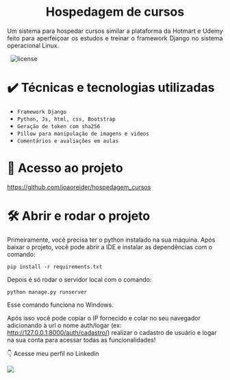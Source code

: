 <h1 align="center"> Hospedagem de cursos </h1>

<p style='text-align: justify;'> 
Um sistema para hospedar cursos similar a plataforma da Hotmart e Udemy feito para aperfeiçoar os estudos e treinar o framework Django no sistema operacional Linux.

<br>

&nbsp;
![license](https://img.shields.io/badge/license-MIT-green)


# ✔️ Técnicas e tecnologias utilizadas

- ``Framework Django``
- ``Python, Js, html, css, Bootstrap``
- ``Geração de token com sha256``
- ``Pillow para manipulação de imagens e videos``
- ``Comentários e avaliações em aulas``




# 📁 Acesso ao projeto


https://github.com/joaoreider/hospedagem_cursos


# 🛠️ Abrir e rodar o projeto

Primeiramente, você precisa ter o python instalado na sua máquina.
Após baixar o projeto, você pode abrir a IDE e instalar as dependências com o comando: 
```
pip install -r requirements.txt  
```
Depois é só rodar o servidor local com o comando:
```
python manage.py runserver
```
Esse comando funciona no Windows.

Após isso você pode copiar o IP fornecido e colar no seu navegador adicionando à url o nome auth/logar (ex: http://127.0.0.1:8000/auth/cadastro/) realizar o cadastro de usuário e logar na sua conta para acessar todas as funcionalidades!


:point_down: Acesse meu perfil no Linkedin 
<div> 
 <a href="https://www.linkedin.com/in/jo%C3%A3o-paulo-2345b3170/" target="_blank"><img src="https://img.shields.io/badge/LinkedIn-0077B5?style=for-the-badge&logo=linkedin&logoColor=white"></a>

</div>